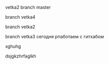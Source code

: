 vetka2
branch master

branch vetka4

branch vetka2




branch vetka3
сегодня рпаботаем с гитхабом

xghuhg

dsjgkzhrfaglkh
